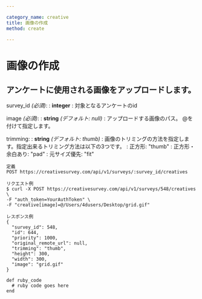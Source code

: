 ```yaml
---

category_name: creative
title: 画像の作成
method: create

---
```


# 画像の作成

## アンケートに使用される画像をアップロードします。

survey_id _(必須)_:
: __integer__
: 対象となるアンケートのid

image _(必須)_:
: __string__ _(デフォルト: null)_
: アップロードする画像のパス。 @を付けて指定します。

trimming:
: __string__ _(デフォルト: thumb)_
: 画像のトリミングの方法を指定します。指定出来るトリミング方法は以下の3つです。
: 正方形: "thumb"
: 正方形・余白あり: "pad"
: 元サイズ優先: "fit"

~~~
定義
POST https://creativesurvey.com/api/v1/surveys/:survey_id/creatives

リクエスト例
$ curl -X POST https://creativesurvey.com/api/v1/surveys/548/creatives \
-F "auth_token=YourAuthToken" \
-F "creative[image]=@/Users/4dusers/Desktop/grid.gif"

レスポンス例
{
  "survey_id": 548,
  "id": 644,
  "priority": 1000,
  "original_remote_url": null,
  "trimming": "thumb",
  "height": 300,
  "width": 300,
  "image": "grid.gif"
}

~~~

 
~~~
def ruby_code
  # ruby code goes here
end
~~~

　
　
